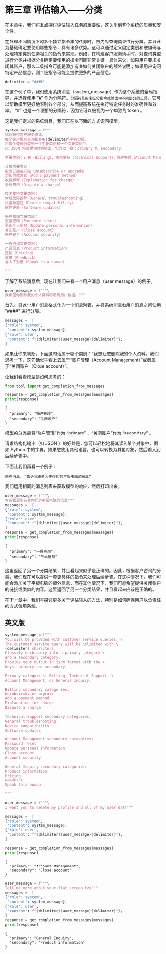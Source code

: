 # 第三章 评估输入——分类


在本章中，我们将重点探讨评估输入任务的重要性，这关乎到整个系统的质量和安全性。

在处理不同情况下的多个独立指令集的任务时，首先对查询类型进行分类，并以此为基础确定要使用哪些指令，具有诸多优势。这可以通过定义固定类别和硬编码与处理特定类别任务相关的指令来实现。例如，在构建客户服务助手时，对查询类型进行分类并根据分类确定要使用的指令可能非常关键。具体来说，如果用户要求关闭其账户，那么二级指令可能是添加有关如何关闭账户的额外说明；如果用户询问特定产品信息，则二级指令可能会提供更多的产品信息。




```python
delimiter = "####"
```

在这个例子中，我们使用系统消息（system_message）作为整个系统的全局指导，并选择使用 “#” 作为分隔符。`分隔符是用来区分指令或输出中不同部分的工具`，它可以帮助模型更好地识别各个部分，从而提高系统在执行特定任务时的准确性和效率。 “#” 也是一个理想的分隔符，因为它可以被视为一个单独的 token 。

这是我们定义的系统消息，我们正在以下面的方式询问模型。


```python
system_message = f"""
你将获得客户服务查询。
每个客户服务查询都将用{delimiter}字符分隔。
将每个查询分类到一个主要类别和一个次要类别中。
以 JSON 格式提供你的输出，包含以下键：primary 和 secondary。

主要类别：计费（Billing）、技术支持（Technical Support）、账户管理（Account Management）或一般咨询（General Inquiry）。

计费次要类别：
取消订阅或升级（Unsubscribe or upgrade）
添加付款方式（Add a payment method）
收费解释（Explanation for charge）
争议费用（Dispute a charge）

技术支持次要类别：
常规故障排除（General troubleshooting）
设备兼容性（Device compatibility）
软件更新（Software updates）

账户管理次要类别：
重置密码（Password reset）
更新个人信息（Update personal information）
关闭账户（Close account）
账户安全（Account security）

一般咨询次要类别：
产品信息（Product information）
定价（Pricing）
反馈（Feedback）
与人工对话（Speak to a human）

"""
```

了解了系统消息后，现在让我们来看一个用户消息（user message）的例子。


```python
user_message = f"""\ 
我希望你删除我的个人资料和所有用户数据。"""
```

首先，将这个用户消息格式化为一个消息列表，并将系统消息和用户消息之间使用 "####" 进行分隔。


```python
messages =  [  
{'role':'system', 
 'content': system_message},    
{'role':'user', 
 'content': f"{delimiter}{user_message}{delimiter}"},  
]
```

如果让你来判断，下面这句话属于哪个类别："我想让您删除我的个人资料。我们思考一下，这句话似乎看上去属于“账户管理（Account Management）”或者属于“关闭账户（Close account）”。 

让我们看看模型是如何思考的：


```python
from tool import get_completion_from_messages

response = get_completion_from_messages(messages)
print(response)
```

    {
      "primary": "账户管理",
      "secondary": "关闭账户"
    }


模型的分类是将“账户管理”作为 “primary” ，“关闭账户”作为 “secondary” 。

请求结构化输出（如 JSON ）的好处是，您可以轻松地将其读入某个对象中，例如 Python 中的字典。如果您使用其他语言，也可以转换为其他对象，然后输入到后续步骤中。

下面让我们再看一个例子：
```
用户消息: “告诉我更多关于你们的平板电脑的信息”
```
我们运用相同的消息列表来获取模型的响应，然后打印出来。


```python
user_message = f"""\
告诉我更多有关你们的平板电脑的信息"""
messages =  [  
{'role':'system', 
 'content': system_message},    
{'role':'user', 
 'content': f"{delimiter}{user_message}{delimiter}"},  
] 
response = get_completion_from_messages(messages)
print(response)
```

    {
      "primary": "一般咨询",
      "secondary": "产品信息"
    }


这里返回了另一个分类结果，并且看起来似乎是正确的。因此，根据客户咨询的分类，我们现在可以提供一套更具体的指令来处理后续步骤。在这种情况下，我们可能会添加关于平板电脑的额外信息，而在其他情况下，我们可能希望提供关闭账户的链接或类似的内容。这里返回了另一个分类结果，并且看起来应该是正确的。

在下一章中，我们将探讨更多关于评估输入的方法，特别是如何确保用户以负责任的方式使用系统。

## 英文版


```python
system_message = f"""
You will be provided with customer service queries. \
The customer service query will be delimited with \
{delimiter} characters.
Classify each query into a primary category \
and a secondary category. 
Provide your output in json format with the \
keys: primary and secondary.

Primary categories: Billing, Technical Support, \
Account Management, or General Inquiry.

Billing secondary categories:
Unsubscribe or upgrade
Add a payment method
Explanation for charge
Dispute a charge

Technical Support secondary categories:
General troubleshooting
Device compatibility
Software updates

Account Management secondary categories:
Password reset
Update personal information
Close account
Account security

General Inquiry secondary categories:
Product information
Pricing
Feedback
Speak to a human

"""
```


```python
user_message = f"""\ 
I want you to delete my profile and all of my user data"""
```


```python
messages =  [  
{'role':'system', 
 'content': system_message},    
{'role':'user', 
 'content': f"{delimiter}{user_message}{delimiter}"},  
]
```


```python
response = get_completion_from_messages(messages)
print(response)
```

    {
      "primary": "Account Management",
      "secondary": "Close account"
    }



```python
user_message = f"""\
Tell me more about your flat screen tvs"""
messages =  [  
{'role':'system', 
 'content': system_message},    
{'role':'user', 
 'content': f"{delimiter}{user_message}{delimiter}"},  
] 
response = get_completion_from_messages(messages)
print(response)
```

    {
      "primary": "General Inquiry",
      "secondary": "Product information"
    }

